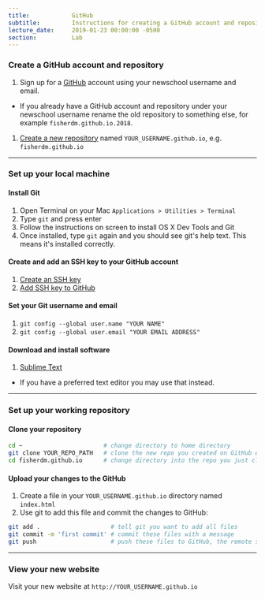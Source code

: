 ```yaml
---
title:            GitHub
subtitle:         Instructions for creating a GitHub account and repository
lecture_date:     2019-01-23 00:00:00 -0500
section:          Lab
---
```


### Create a GitHub account and repository

1. Sign up for a [GitHub](https://github.com/) account using your newschool username and email.
  - If you already have a GitHub account and repository under your newschool username rename the old repository to something else, for example `fisherdm.github.io.2018`.
1. [Create a new repository](https://help.github.com/articles/create-a-repo/) named `YOUR_USERNAME.github.io`, e.g. `fisherdm.github.io`

---

### Set up your local machine

#### Install Git

1. Open Terminal on your Mac `Applications > Utilities > Terminal`
1. Type `git` and press enter
1. Follow the instructions on screen to install OS X Dev Tools and Git
1. Once installed, type `git` again and you should see git's help text. This means it's installed correctly.

#### Create and add an SSH key to your GitHub account

1. [Create an SSH key](https://help.github.com/articles/generating-a-new-ssh-key-and-adding-it-to-the-ssh-agent/)
1. [Add SSH key to GitHub](https://help.github.com/articles/adding-a-new-ssh-key-to-your-github-account/)

#### Set your Git username and email

1. `git config --global user.name "YOUR NAME"`
1. `git config --global user.email "YOUR EMAIL ADDRESS"`

#### Download and install software

1. [Sublime Text](https://www.sublimetext.com/)
  - If you have a preferred text editor you may use that instead.

---

### Set up your working repository

#### Clone your repository

```bash
cd ~                       # change directory to home directory
git clone YOUR_REPO_PATH   # clone the new repo you created on GitHub e.g. git clone git@github.com:fisherdm/fisherdm.github.io.git
cd fisherdm.github.io      # change directory into the repo you just cloned
```

#### Upload your changes to the GitHub

1. Create a file in your `YOUR_USERNAME.github.io` directory named `index.html`
2. Use git to add this file and commit the changes to GitHub:

```bash
git add .                    # tell git you want to add all files
git commit -m 'first commit' # commit these files with a message
git push                     # push these files to GitHub, the remote server
```

---

### View your new website

Visit your new website at `http://YOUR_USERNAME.github.io`
